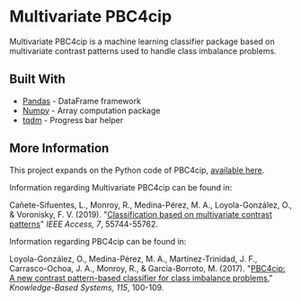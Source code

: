 # Multivariate PBC4cip
Multivariate PBC4cip is a machine learning classifier package based on multivariate contrast patterns used to handle class imbalance problems. 

## Built With

* [Pandas](https://pandas.pydata.org) - DataFrame framework
* [Numpy](https://numpy.org) - Array computation package
* [tqdm](https://tqdm.github.io/) - Progress bar helper

## More Information
This project expands on the Python code of PBC4cip, [available here](https://github.com/octavioloyola/PBC4cip).

Information regarding Multivariate PBC4cip can be found in:

Cañete-Sifuentes, L., Monroy, R., Medina-Pérez, M. A., Loyola-González, O., & Voronisky, F. V. (2019). "[Classification based on multivariate contrast patterns](https://doi.org/10.1109/ACCESS.2019.2913649)" *IEEE Access, 7*, 55744-55762.

Information regarding PBC4cip can be found in:

Loyola-González, O., Medina-Pérez, M. A., Martínez-Trinidad, J. F., Carrasco-Ochoa, J. A., Monroy, R., & García-Borroto, M. (2017). "[PBC4cip: A new contrast pattern-based classifier for class imbalance problems.](https://doi.org/10.1016/j.knosys.2016.10.018)" *Knowledge-Based Systems, 115*, 100-109.
